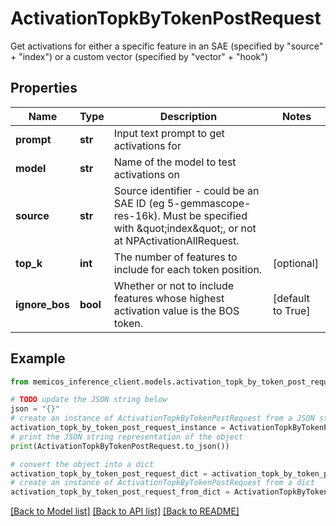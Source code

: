 # ActivationTopkByTokenPostRequest

Get activations for either a specific feature in an SAE (specified by \"source\" + \"index\") or a custom vector (specified by \"vector\" + \"hook\")

## Properties

Name | Type | Description | Notes
------------ | ------------- | ------------- | -------------
**prompt** | **str** | Input text prompt to get activations for | 
**model** | **str** | Name of the model to test activations on | 
**source** | **str** | Source identifier - could be an SAE ID (eg 5-gemmascope-res-16k). Must be specified with \&quot;index\&quot;, or not at NPActivationAllRequest. | 
**top_k** | **int** | The number of features to include for each token position. | [optional] 
**ignore_bos** | **bool** | Whether or not to include features whose highest activation value is the BOS token. | [default to True]

## Example

```python
from memicos_inference_client.models.activation_topk_by_token_post_request import ActivationTopkByTokenPostRequest

# TODO update the JSON string below
json = "{}"
# create an instance of ActivationTopkByTokenPostRequest from a JSON string
activation_topk_by_token_post_request_instance = ActivationTopkByTokenPostRequest.from_json(json)
# print the JSON string representation of the object
print(ActivationTopkByTokenPostRequest.to_json())

# convert the object into a dict
activation_topk_by_token_post_request_dict = activation_topk_by_token_post_request_instance.to_dict()
# create an instance of ActivationTopkByTokenPostRequest from a dict
activation_topk_by_token_post_request_from_dict = ActivationTopkByTokenPostRequest.from_dict(activation_topk_by_token_post_request_dict)
```
[[Back to Model list]](../README.md#documentation-for-models) [[Back to API list]](../README.md#documentation-for-api-endpoints) [[Back to README]](../README.md)


